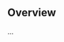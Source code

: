 <!-- Note: Please must use one of our issue templates to file an issue! 🛑 -->
<!-- 👉 https://github.com/KATT/tupleson/issues/new/choose 👈 -->
<!-- **Issues that should have been filed with a template will be closed without action, and we will ask you to use a template.** -->

<!-- This blank issue template is only for issues that don't fit any of the templates. -->

## Overview

...
